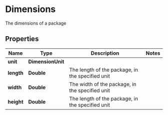 

# Dimensions

The dimensions of a package

## Properties

| Name | Type | Description | Notes |
|------------ | ------------- | ------------- | -------------|
|**unit** | **DimensionUnit** |  |  |
|**length** | **Double** | The length of the package, in the specified unit |  |
|**width** | **Double** | The width of the package, in the specified unit |  |
|**height** | **Double** | The length of the package, in the specified unit |  |



